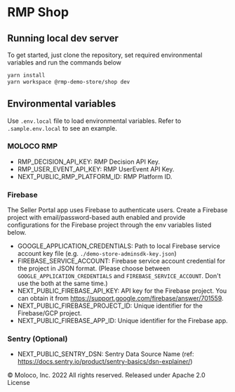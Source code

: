 # RMP Shop

## Running local dev server

To get started, just clone the repository, set required environmental variables and run the commands below

```sh
yarn install
yarn workspace @rmp-demo-store/shop dev
```

## Environmental variables

Use `.env.local` file to load environmental variables. Refer to `.sample.env.local` to see an example.

### MOLOCO RMP

- RMP_DECISION_API_KEY: RMP Decision API Key.
- RMP_USER_EVENT_API_KEY: RMP UserEvent API Key.
- NEXT_PUBLIC_RMP_PLATFORM_ID: RMP Platform ID.

### Firebase

The Seller Portal app uses Firebase to authenticate users. Create a Firebase project with email/password-based auth enabled and provide configurations for the Firebase project through the env variables listed below.

- GOOGLE_APPLICATION_CREDENTIALS: Path to local Firebase service account key file (e.g. `./demo-store-adminsdk-key.json`)
- FIREBASE_SERVICE_ACCOUNT: Firebase service account credential for the project in JSON format. (Please choose between `GOOGLE_APPLICATION_CREDENTIALS` and `FIREBASE_SERVICE_ACCOUNT`. Don't use the both at the same time.)
- NEXT_PUBLIC_FIREBASE_API_KEY: API key for the Firebase project. You can obtain it from https://support.google.com/firebase/answer/701559.
- NEXT_PUBLIC_FIREBASE_PROJECT_ID: Unique identifier for the Firebase/GCP project.
- NEXT_PUBLIC_FIREBASE_APP_ID: Unique identifier for the Firebase app.

### Sentry (Optional)

- NEXT_PUBLIC_SENTRY_DSN: Sentry Data Source Name (ref: https://docs.sentry.io/product/sentry-basics/dsn-explainer/)

© Moloco, Inc. 2022 All rights reserved. Released under Apache 2.0 License
